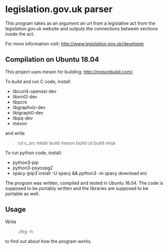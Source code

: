 legislation.gov.uk parser
=========================

This program takes as an argument an url from a legislative act from the
legislation.gov.uk website and outputs the connections between sections
inside the act.

For more information visit: http://www.legislation.gov.uk/developer

Compilation on Ubuntu 18.04
---------------------------
This project uses meson for building: http://mesonbuild.com/.

To build and run C code, install: 
* libcurl4-openssl-dev
* libxml2-dev
* libpcre
* libgraphviz-dev
* libigraph0-dev
* libpq-dev
* meson

and write
> cd c_src
> mkdir build
> meson build
> cd build
> ninja

To run python code, install:
* python3-pip
* python3-psycopg2
* spacy (pip3 install -U spacy && python3 -m spacy download en)

The program was written, compiled and tested in Ubuntu 18.04. The code is
supposed to be portably written and the libraries are supposed to be portable
as well.

Usage
-----

Write
> ./leg -h

to find out about how the program works.

